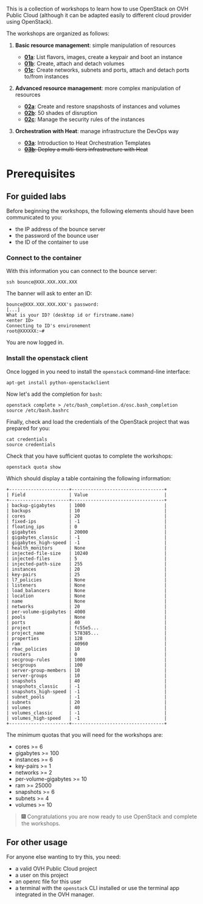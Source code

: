 This is a collection of workshops to learn how to use OpenStack on OVH Public Cloud (although it
can be adapted easily to different cloud provider using OpenStack).

The workshops are organized as follows:
1. **Basic resource management**: simple manipulation of resources
    - [**01a**](01_manage_resources_basic/01a_boot_instances.md): List flavors, images, create a
      keypair and boot an instance
    - [**01b**](01_manage_resources_basic/01b_create_volumes.md): Create, attach and detach volumes
    - [**01c**](01_manage_resources_basic/01c_create_private_network_and_ports.md): Create networks,
      subnets and ports, attach and detach ports to/from instances

2. **Advanced resource management**: more complex manipulation of resources
    - [**02a**](02_manage_resources_advanced/02a_snapshots.md): Create and restore snapshosts of
      instances and volumes
    - [**02b**](02_manage_resources_advanced/02b_stop_pause_delete_instances.md): 50 shades of
      disruption
    - [**02c**](02_manage_resources_advanced/02c_security_groups.md): Manage the security rules of
        the instances

3. **Orchestration with Heat**: manage infrastructure the DevOps way
    - [**03a**](03_heat/03a_introduction_to_hot.md): Introduction to Heat Orchestration Templates
    - ~~[**03b**](03_heat/03b_multi_tiers_deployment_template.md): Deploy a multi-tiers infrastructure
      with Heat~~

# Prerequisites
## For guided labs
Before beginning the workshops, the following elements should have been communicated to you:
- the IP address of the bounce server
- the password of the bounce user
- the ID of the container to use

### Connect to the container
With this information you can connect to the bounce server:
```shell
ssh bounce@XXX.XXX.XXX.XXX
```

The banner will ask to enter an ID:
```shell
bounce@XXX.XXX.XXX.XXX's password:
[...]
What is your ID? (desktop id or firstname.name)
<enter ID>
Connecting to ID's environement
root@XXXXXX:~#
```

You are now logged in.

### Install the openstack client
Once logged in you need to install the `openstack` command-line interface:
```shell
apt-get install python-openstackclient
```

Now let's add the completion for `bash`:
```shell
openstack complete > /etc/bash_completion.d/osc.bash_completion
source /etc/bash.bashrc
```

Finally, check and load the credentials of the OpenStack project that was prepared for you:
```shell
cat credentials
source credentials
```

Check that you have sufficient quotas to complete the workshops:
```shell
openstack quota show
```

Which should display a table containing the following information:
```
+----------------------+----------------------------------+
| Field                | Value                            |
+----------------------+----------------------------------+
| backup-gigabytes     | 1000                             |
| backups              | 10                               |
| cores                | 20                               |
| fixed-ips            | -1                               |
| floating_ips         | 0                                |
| gigabytes            | 20000                            |
| gigabytes_classic    | -1                               |
| gigabytes_high-speed | -1                               |
| health_monitors      | None                             |
| injected-file-size   | 10240                            |
| injected-files       | 5                                |
| injected-path-size   | 255                              |
| instances            | 20                               |
| key-pairs            | 25                               |
| l7_policies          | None                             |
| listeners            | None                             |
| load_balancers       | None                             |
| location             | None                             |
| name                 | None                             |
| networks             | 20                               |
| per-volume-gigabytes | 4000                             |
| pools                | None                             |
| ports                | 40                               |
| project              | fc55e5...                        |
| project_name         | 578385...                        |
| properties           | 128                              |
| ram                  | 40960                            |
| rbac_policies        | 10                               |
| routers              | 0                                |
| secgroup-rules       | 1000                             |
| secgroups            | 100                              |
| server-group-members | 10                               |
| server-groups        | 10                               |
| snapshots            | 40                               |
| snapshots_classic    | -1                               |
| snapshots_high-speed | -1                               |
| subnet_pools         | -1                               |
| subnets              | 20                               |
| volumes              | 40                               |
| volumes_classic      | -1                               |
| volumes_high-speed   | -1                               |
+----------------------+----------------------------------+
```

The minimum quotas that you will need for the workshops are:
- cores >= 6
- gigabytes >= 100
- instances >= 6
- key-pairs >= 1
- networks >= 2
- per-volume-gigabytes >= 10
- ram >= 25000
- snapshots >= 6
- subnets >= 4
- volumes >= 10


> :fireworks: Congratulations you are now ready to use OpenStack and complete the workshops.


## For other usage
For anyone else wanting to try this, you need:
- a valid OVH Public Cloud project
- a user on this project
- an openrc file for this user
- a terminal with the `openstack` CLI installed or use the terminal app integrated in the OVH
manager.
